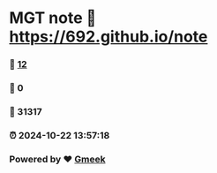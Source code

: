 # MGT note :link: https://692.github.io/note 
### :page_facing_up: [12](https://692.github.io/note/tag.html) 
### :speech_balloon: 0 
### :hibiscus: 31317 
### :alarm_clock: 2024-10-22 13:57:18 
### Powered by :heart: [Gmeek](https://github.com/Meekdai/Gmeek)
